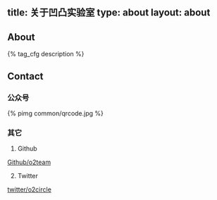 title: 关于凹凸实验室
type: about
layout: about
---

## About

{% tag_cfg description %}

## Contact

### 公众号

{% pimg common/qrcode.jpg %} 

### 其它

1. Github 
  
  [Github/o2team](https://github.com/o2team)

2. Twitter 
  
  [twitter/o2circle](https://twitter.com/o2circle)
